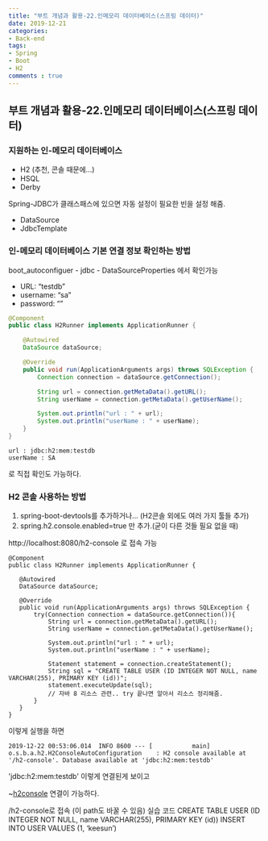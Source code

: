 ```yaml
---
title: "부트 개념과 활용-22.인메모리 데이터베이스(스프링 데이터)"
date: 2019-12-21
categories:
- Back-end
tags:
- Spring 
- Boot
- H2
comments : true
---
```


## 부트 개념과 활용-22.인메모리 데이터베이스(스프링 데이터)
### 지원하는 인-메모리 데이터베이스  
- H2 (추천, 콘솔 때문에...)
- HSQL
- Derby
  
Spring-JDBC가 클래스패스에 있으면 자동 설정이 필요한 빈을 설정 해줌.
- DataSource
- JdbcTemplate


### 인-메모리 데이터베이스 기본 연결 정보 확인하는 방법
boot_autoconfiguer - jdbc - DataSourceProperties 에서 확인가능
- URL: “testdb”
- username: “sa”
- password: “”

~~~java
@Component
public class H2Runner implements ApplicationRunner {

    @Autowired
    DataSource dataSource;

    @Override
    public void run(ApplicationArguments args) throws SQLException {
        Connection connection = dataSource.getConnection();

        String url = connection.getMetaData().getURL();
        String userName = connection.getMetaData().getUserName();

        System.out.println("url : " + url);
        System.out.println("userName : " + userName);
    }
}
~~~
~~~
url : jdbc:h2:mem:testdb
userName : SA
~~~

로 직접 확인도 가능하다.


### H2 콘솔 사용하는 방법
1. spring-boot-devtools를 추가하거나... (H2콘솔 외에도 여러 가지 툴들 추가)
2. spring.h2.console.enabled=true 만 추가.(굳이 다른 것들 필요 없을 때)          
 
http://localhost:8080/h2-console 로 접속 가능
 
 ~~~
 @Component
public class H2Runner implements ApplicationRunner {

    @Autowired
    DataSource dataSource;

    @Override
    public void run(ApplicationArguments args) throws SQLException {
        try(Connection connection = dataSource.getConnection()){
            String url = connection.getMetaData().getURL();
            String userName = connection.getMetaData().getUserName();

            System.out.println("url : " + url);
            System.out.println("userName : " + userName);

            Statement statement = connection.createStatement();
            String sql = "CREATE TABLE USER (ID INTEGER NOT NULL, name VARCHAR(255), PRIMARY KEY (id))";
            statement.executeUpdate(sql);
            // 자바 8 리소스 관련.. try 끝나면 알아서 리소스 정리해줌.
        }
    }
}
~~~
이렇게 실행을 하면
~~~
2019-12-22 00:53:06.014  INFO 8600 --- [           main] o.s.b.a.h2.H2ConsoleAutoConfiguration    : H2 console available at '/h2-console'. Database available at 'jdbc:h2:mem:testdb'
~~~
'jdbc:h2:mem:testdb'  이렇게 연결된게 보이고


~[h2console](https://github.com/jaeuk2274/jaeuk2274.github.io/blob/master/_posts/img/%EC%8A%A4%ED%94%84%EB%A7%81%20%EB%B6%80%ED%8A%B8%20%EA%B0%9C%EB%85%90%EA%B3%BC%20%ED%99%9C%EC%9A%A9/07.h2console.png?raw=true)
연결이 가능하다.





/h2-console로 접속 (이 path도 바꿀 수 있음)
실습 코드
CREATE TABLE USER (ID INTEGER NOT NULL, name VARCHAR(255), PRIMARY KEY (id))
INSERT INTO USER VALUES (1, ‘keesun’)
